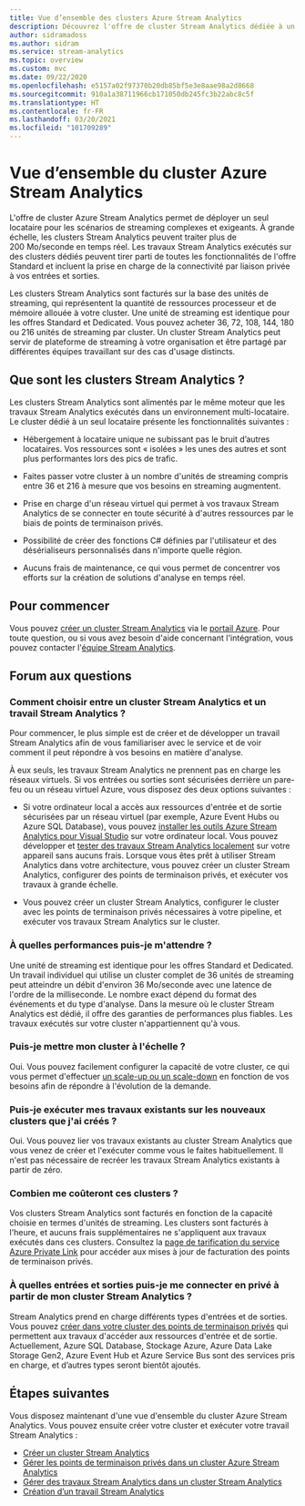 ```yaml
---
title: Vue d’ensemble des clusters Azure Stream Analytics
description: Découvrez l'offre de cluster Stream Analytics dédiée à un seul locataire.
author: sidramadoss
ms.author: sidram
ms.service: stream-analytics
ms.topic: overview
ms.custom: mvc
ms.date: 09/22/2020
ms.openlocfilehash: e5157a02f97370b20db85bf5e3e8aae98a2d8668
ms.sourcegitcommit: 910a1a38711966cb171050db245fc3b22abc8c5f
ms.translationtype: HT
ms.contentlocale: fr-FR
ms.lasthandoff: 03/20/2021
ms.locfileid: "101709289"
---
```

# <a name="overview-of-azure-stream-analytics-cluster"></a>Vue d’ensemble du cluster Azure Stream Analytics

L'offre de cluster Azure Stream Analytics permet de déployer un seul locataire pour les scénarios de streaming complexes et exigeants. À grande échelle, les clusters Stream Analytics peuvent traiter plus de 200 Mo/seconde en temps réel. Les travaux Stream Analytics exécutés sur des clusters dédiés peuvent tirer parti de toutes les fonctionnalités de l'offre Standard et incluent la prise en charge de la connectivité par liaison privée à vos entrées et sorties.

Les clusters Stream Analytics sont facturés sur la base des unités de streaming, qui représentent la quantité de ressources processeur et de mémoire allouée à votre cluster. Une unité de streaming est identique pour les offres Standard et Dedicated. Vous pouvez acheter 36, 72, 108, 144, 180 ou 216 unités de streaming par cluster. Un cluster Stream Analytics peut servir de plateforme de streaming à votre organisation et être partagé par différentes équipes travaillant sur des cas d'usage distincts.

## <a name="what-are-stream-analytics-clusters"></a>Que sont les clusters Stream Analytics ?

Les clusters Stream Analytics sont alimentés par le même moteur que les travaux Stream Analytics exécutés dans un environnement multi-locataire. Le cluster dédié à un seul locataire présente les fonctionnalités suivantes :

* Hébergement à locataire unique ne subissant pas le bruit d’autres locataires. Vos ressources sont « isolées » les unes des autres et sont plus performantes lors des pics de trafic.

* Faites passer votre cluster à un nombre d'unités de streaming compris entre 36 et 216 à mesure que vos besoins en streaming augmentent.

* Prise en charge d'un réseau virtuel qui permet à vos travaux Stream Analytics de se connecter en toute sécurité à d'autres ressources par le biais de points de terminaison privés.

* Possibilité de créer des fonctions C# définies par l'utilisateur et des désérialiseurs personnalisés dans n'importe quelle région.

* Aucuns frais de maintenance, ce qui vous permet de concentrer vos efforts sur la création de solutions d'analyse en temps réel.

## <a name="how-to-get-started"></a>Pour commencer

Vous pouvez [créer un cluster Stream Analytics](create-cluster.md) via le [portail Azure](https://aka.ms/asaclustercreateportal). Pour toute question, ou si vous avez besoin d'aide concernant l'intégration, vous pouvez contacter l'[équipe Stream Analytics](mailto:askasa@microsoft.com).

## <a name="frequently-asked-questions"></a>Forum aux questions

### <a name="how-do-i-choose-between-a-stream-analytics-cluster-and-a-stream-analytics-job"></a>Comment choisir entre un cluster Stream Analytics et un travail Stream Analytics ?

Pour commencer, le plus simple est de créer et de développer un travail Stream Analytics afin de vous familiariser avec le service et de voir comment il peut répondre à vos besoins en matière d'analyse.

À eux seuls, les travaux Stream Analytics ne prennent pas en charge les réseaux virtuels. Si vos entrées ou sorties sont sécurisées derrière un pare-feu ou un réseau virtuel Azure, vous disposez des deux options suivantes :

* Si votre ordinateur local a accès aux ressources d'entrée et de sortie sécurisées par un réseau virtuel (par exemple, Azure Event Hubs ou Azure SQL Database), vous pouvez [installer les outils Azure Stream Analytics pour Visual Studio](stream-analytics-tools-for-visual-studio-install.md) sur votre ordinateur local. Vous pouvez développer et [tester des travaux Stream Analytics localement](stream-analytics-live-data-local-testing.md) sur votre appareil sans aucuns frais. Lorsque vous êtes prêt à utiliser Stream Analytics dans votre architecture, vous pouvez créer un cluster Stream Analytics, configurer des points de terminaison privés, et exécuter vos travaux à grande échelle.

* Vous pouvez créer un cluster Stream Analytics, configurer le cluster avec les points de terminaison privés nécessaires à votre pipeline, et exécuter vos travaux Stream Analytics sur le cluster.

### <a name="what-performance-can-i-expect"></a>À quelles performances puis-je m'attendre ?

Une unité de streaming est identique pour les offres Standard et Dedicated. Un travail individuel qui utilise un cluster complet de 36 unités de streaming peut atteindre un débit d'environ 36 Mo/seconde avec une latence de l'ordre de la milliseconde. Le nombre exact dépend du format des événements et du type d'analyse. Dans la mesure où le cluster Stream Analytics est dédié, il offre des garanties de performances plus fiables. Les travaux exécutés sur votre cluster n'appartiennent qu'à vous.

### <a name="can-i-scale-my-cluster"></a>Puis-je mettre mon cluster à l'échelle ?

Oui. Vous pouvez facilement configurer la capacité de votre cluster, ce qui vous permet d'effectuer [un scale-up ou un scale-down](scale-cluster.md) en fonction de vos besoins afin de répondre à l'évolution de la demande.

### <a name="can-i-run-my-existing-jobs-on-these-new-clusters-ive-created"></a>Puis-je exécuter mes travaux existants sur les nouveaux clusters que j'ai créés ?

Oui. Vous pouvez lier vos travaux existants au cluster Stream Analytics que vous venez de créer et l'exécuter comme vous le faites habituellement. Il n'est pas nécessaire de recréer les travaux Stream Analytics existants à partir de zéro.

### <a name="how-much-will-these-clusters-cost-me"></a>Combien me coûteront ces clusters ?

Vos clusters Stream Analytics sont facturés en fonction de la capacité choisie en termes d'unités de streaming. Les clusters sont facturés à l'heure, et aucuns frais supplémentaires ne s'appliquent aux travaux exécutés dans ces clusters. Consultez la [page de tarification du service Azure Private Link](https://azure.microsoft.com/pricing/details/private-link/) pour accéder aux mises à jour de facturation des points de terminaison privés.

### <a name="which-inputs-and-outputs-can-i-privately-connect-to-from-my-stream-analytics-cluster"></a>À quelles entrées et sorties puis-je me connecter en privé à partir de mon cluster Stream Analytics ?

Stream Analytics prend en charge différents types d'entrées et de sorties. Vous pouvez [créer dans votre cluster des points de terminaison privés](private-endpoints.md) qui permettent aux travaux d'accéder aux ressources d'entrée et de sortie. Actuellement, Azure SQL Database, Stockage Azure, Azure Data Lake Storage Gen2, Azure Event Hub et Azure Service Bus sont des services pris en charge, et d’autres types seront bientôt ajoutés. 

## <a name="next-steps"></a>Étapes suivantes

Vous disposez maintenant d'une vue d'ensemble du cluster Azure Stream Analytics. Vous pouvez ensuite créer votre cluster et exécuter votre travail Stream Analytics : 

* [Créer un cluster Stream Analytics](create-cluster.md)
* [Gérer les points de terminaison privés dans un cluster Azure Stream Analytics](private-endpoints.md)
* [Gérer des travaux Stream Analytics dans un cluster Stream Analytics](manage-jobs-cluster.md)
* [Création d’un travail Stream Analytics](stream-analytics-quick-create-portal.md)
